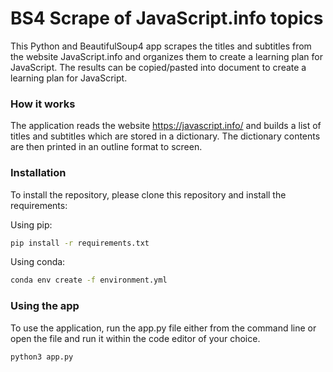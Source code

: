 # BS4 Scrape of JavaScript.info topics

This Python and BeautifulSoup4 app scrapes the titles and subtitles from the website JavaScript.info and organizes them to create a learning plan for JavaScript. The results can be copied/pasted into document to create a learning plan for JavaScript.

### How it works

The application reads the website https://javascript.info/ and builds a list of titles and subtitles which are stored in a dictionary. The dictionary contents are then printed in an outline format to screen.

### Installation

To install the repository, please clone this repository and install the requirements:

Using pip:

```bash
pip install -r requirements.txt
```

Using conda:

```bash
conda env create -f environment.yml
```

### Using the app

To use the application, run the app.py file either from the command line or open the file and run it within the code editor of your choice.

```bash
python3 app.py
```
